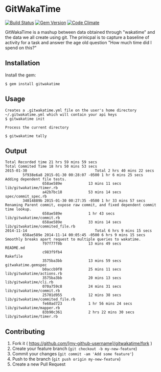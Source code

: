 # GitWakaTime

[![Build Status](https://travis-ci.org/rposborne/gitwakatime.svg?branch=master)](https://travis-ci.org/rposborne/gitwakatime)
[![Gem Version](https://badge.fury.io/rb/gitwakatime.svg)](http://badge.fury.io/rb/gitwakatime)
[![Code Climate](https://codeclimate.com/github/rposborne/gitwakatime/badges/gpa.svg)](https://codeclimate.com/github/rposborne/gitwakatime)

GitWakaTime is a mashup between data obtained through "wakatime" and the data we all create using git.
The prinicpal is to capture a baseline of activity for a task and answer the age old question "How much time did I spend on this?"



## Installation

Install the gem:

    $ gem install gitwakatime

## Usage

    Creates a .gitwakatime.yml file on the user's home directory ~/.gitwakatime.yml which will contain your api keys
    $ gitwakatime init

    Process the current directory

    $ gitwakatime tally

## Output
    Total Recorded time 21 hrs 59 mins 59 secs
    Total Commited Time 18 hrs 50 mins 53 secs
    2015-01-30                               Total 2 hrs 40 mins 22 secs
            5f938e6a8 2015-01-30 00:28:07 -0500 1 hr 6 mins 25 secs            Adding dependent file tests.
                     658ae589e            13 mins 11 secs                          lib/gitwakatime/timer.rb
                     a42b7bc18            53 mins 14 secs                          spec/commit_spec.rb
            34014889b 2015-01-30 00:27:35 -0500 1 hr 33 mins 57 secs           Renaming Parent commit, expose raw commit, and fixed dependent commit time lookup.
                     658ae589e            1 hr 43 secs                             lib/gitwakatime/commit.rb
                     658ae589e            33 mins 14 secs                          lib/gitwakatime/commited_file.rb
    2014-11-14                               Total 6 hrs 9 mins 15 secs
            658ae589e 2014-11-14 00:05:45 -0500 6 hrs 9 mins 15 secs           Smoothly breaks apart request to multiple queries to wakatime.
                     f97f77f0b            13 mins 49 secs                          README.md
                     c983f9fb4                                                     Rakefile
                     3575ba3bb            13 mins 59 secs                          gitwakatime.gemspec
                     b0accb9f0            25 mins 11 secs                          lib/gitwakatime/actions.rb
                     3575ba3bb            20 mins 13 secs                          lib/gitwakatime/cli.rb
                     070a759c8            24 mins 31 secs                          lib/gitwakatime/commit.rb
                     25701d955            12 mins 38 secs                          lib/gitwakatime/commited_file.rb
                     fe60ad723            1 hr 56 mins 24 secs                     lib/gitwakatime/mapper.rb
                     83b90c361            2 hrs 22 mins 30 secs                    lib/gitwakatime/timer.rb

## Contributing

1. Fork it ( https://github.com/[my-github-username]/gitwakatime/fork )
2. Create your feature branch (`git checkout -b my-new-feature`)
3. Commit your changes (`git commit -am 'Add some feature'`)
4. Push to the branch (`git push origin my-new-feature`)
5. Create a new Pull Request
